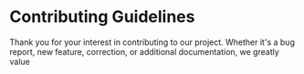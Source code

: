 # Contributing Guidelines

Thank you for your interest in contributing to our project. Whether it's a bug report, new feature, correction, or additional
documentation, we greatly value 